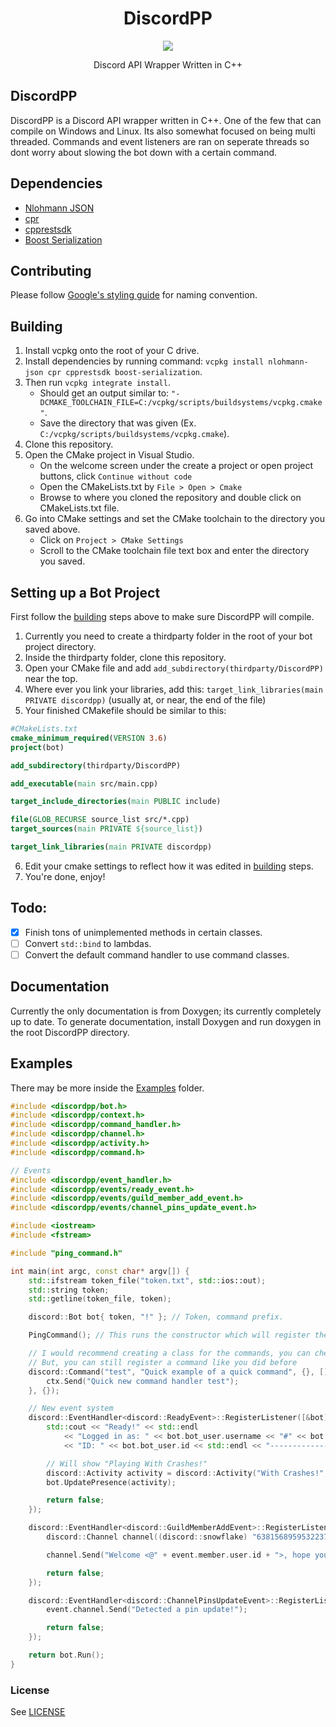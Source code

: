 <h1 align="center">DiscordPP</h1>
<p align="center">
  <a href="https://ci.appveyor.com/project/SeanOMik/discordpp">
    <img src="https://ci.appveyor.com/api/projects/status/8e23w925eqahmub6?svg=true">
  </a>
</p>
<p align="center">
Discord API Wrapper Written in C++  
</p>

## DiscordPP
DiscordPP is a Discord API wrapper written in C++. One of the few that can compile on Windows and Linux. Its also somewhat focused on being multi threaded. Commands and event listeners are ran on seperate threads so dont worry about slowing the bot down with a certain command. 

## Dependencies
- [Nlohmann JSON](https://github.com/nlohmann/json)
- [cpr](https://github.com/whoshuu/cpr)
- [cpprestsdk](https://github.com/microsoft/cpprestsdk.git)
- [Boost Serialization](https://www.boost.org/doc/libs/1_72_0/libs/serialization/doc/index.html)

## Contributing
Please follow [Google's styling guide](https://google.github.io/styleguide/cppguide.html#Naming) for naming convention.

## Building
1. Install vcpkg onto the root of your C drive.
2. Install dependencies by running command: `vcpkg install nlohmann-json cpr cpprestsdk boost-serialization`.
3. Then run `vcpkg integrate install`.
    * Should get an output similar to: `"-DCMAKE_TOOLCHAIN_FILE=C:/vcpkg/scripts/buildsystems/vcpkg.cmake"`.
    * Save the directory that was given (Ex. `C:/vcpkg/scripts/buildsystems/vcpkg.cmake`).
4. Clone this repository.
5. Open the CMake project in Visual Studio.
    * On the welcome screen under the create a project or open project buttons, click `Continue without code`
    * Open the CMakeLists.txt by `File > Open > Cmake`
    * Browse to where you cloned the repository and double click on CMakeLists.txt file.
6. Go into CMake settings and set the CMake toolchain to the directory you saved above.
    * Click on `Project > CMake Settings`
    * Scroll to the CMake toolchain file text box and enter the directory you saved.
## Setting up a Bot Project
First follow the [building](#Building) steps above to make sure DiscordPP will compile.
1. Currently you need to create a thirdparty folder in the root of your bot project directory.
2. Inside the thirdparty folder, clone this repository.
3. Open your CMake file and add `add_subdirectory(thirdparty/DiscordPP)` near the top.
4. Where ever you link your libraries, add this: `target_link_libraries(main PRIVATE discordpp)` (usually at, or near, the end of the file)
5. Your finished CMakefile should be similar to this:
```cmake
#CMakeLists.txt
cmake_minimum_required(VERSION 3.6)
project(bot)

add_subdirectory(thirdparty/DiscordPP)

add_executable(main src/main.cpp)

target_include_directories(main PUBLIC include)

file(GLOB_RECURSE source_list src/*.cpp)
target_sources(main PRIVATE ${source_list})

target_link_libraries(main PRIVATE discordpp)
```
6. Edit your cmake settings to reflect how it was edited in [building](#Building) steps.
7. You're done, enjoy!

## Todo:
- [x] Finish tons of unimplemented methods in certain classes.
- [ ] Convert `std::bind` to lambdas.
- [ ] Convert the default command handler to use command classes.

## Documentation
Currently the only documentation is from Doxygen; its currently completely up to date. To generate documentation, install Doxygen and run doxygen in the root DiscordPP directory.

## Examples
There may be more inside the [Examples](examples) folder.
```cpp
#include <discordpp/bot.h>
#include <discordpp/context.h>
#include <discordpp/command_handler.h>
#include <discordpp/channel.h>
#include <discordpp/activity.h>
#include <discordpp/command.h>

// Events
#include <discordpp/event_handler.h>
#include <discordpp/events/ready_event.h>
#include <discordpp/events/guild_member_add_event.h>
#include <discordpp/events/channel_pins_update_event.h>

#include <iostream>
#include <fstream>

#include "ping_command.h"

int main(int argc, const char* argv[]) {
	std::ifstream token_file("token.txt", std::ios::out);
	std::string token;
	std::getline(token_file, token);

	discord::Bot bot{ token, "!" }; // Token, command prefix.

	PingCommand(); // This runs the constructor which will register the command.

	// I would recommend creating a class for the commands, you can check that in the examples folder
	// But, you can still register a command like you did before
	discord::Command("test", "Quick example of a quick command", {}, [](discord::Context ctx) {
		ctx.Send("Quick new command handler test");
	}, {});

	// New event system
	discord::EventHandler<discord::ReadyEvent>::RegisterListener([&bot](discord::ReadyEvent event)->bool {
		std::cout << "Ready!" << std::endl
			<< "Logged in as: " << bot.bot_user.username << "#" << bot.bot_user.discriminator << std::endl
			<< "ID: " << bot.bot_user.id << std::endl << "-----------------------------" << std::endl;

		// Will show "Playing With Crashes!"
		discord::Activity activity = discord::Activity("With Crashes!", discord::presence::ActivityType::GAME, discord::presence::Status::idle);
		bot.UpdatePresence(activity);

		return false;
	});

	discord::EventHandler<discord::GuildMemberAddEvent>::RegisterListener([](discord::GuildMemberAddEvent event)->bool {
		discord::Channel channel((discord::snowflake) "638156895953223714");

		channel.Send("Welcome <@" + event.member.user.id + ">, hope you enjoy!");

		return false;
	});

	discord::EventHandler<discord::ChannelPinsUpdateEvent>::RegisterListener([](discord::ChannelPinsUpdateEvent event)->bool {
		event.channel.Send("Detected a pin update!");

		return false;
	});

	return bot.Run();
}
```

### License 
See [LICENSE](LICENSE.md)
